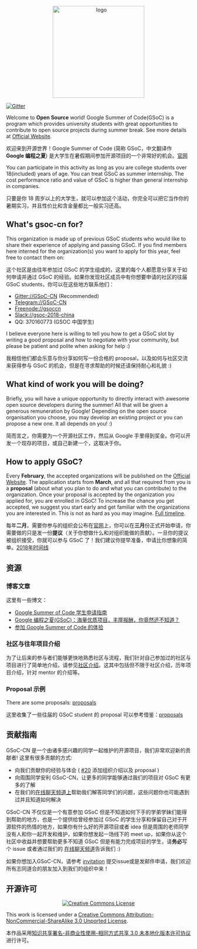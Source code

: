 <p align="center">
  <img width="250" src="https://avatars0.githubusercontent.com/u/31839369?v=4" alt="logo" />
</p>

[![Gitter](https://badges.gitter.im/Join%20Chat.svg)](https://gitter.im/Gsoc-cn/Lobby)

Welcome to **Open Source** world! Google Summer of Code(GSoC) is a program which provides university students with great opportunities to contribute to open source projects during summer break. See more details at [Official Website](https://developers.google.com/open-source/gsoc/).

欢迎来到开源世界！Google Summer of Code (简称 GSoC，中文翻译作 **Google 编程之夏**) 是大学生在暑假期间参加开源项目的一个非常好的机会。[官网](https://developers.google.com/open-source/gsoc/)

You can participate in this activity as long as you are college students over 18(included) years of age. You can treat GSoC as summer internship. The cost performance ratio and value of GSoC is higher than general internship in companies.

只要是你 18 周岁以上的大学生，就可以参加这个活动，你完全可以把它当作你的暑期实习，并且性价比和含金量都比一般实习还高。

## What's gsoc-cn for?

This organization is made up of previous GSoC students who would like to share their experience of applying and passing GSoC. If you find members here interned for the organization(s) you want to apply for this year, feel free to contact them on:

这个社区是由往年参加过 GSoC 的学生组成的，这里的每个人都愿意分享关于如何申请并通过 GSoC 的经验。如果你发现社区成员中有你想要申请的社区的往届 GSoC students，你可以在这些地方联系他们：

- [Gitter://GSoC-CN](https://gitter.im/Gsoc-cn/Lobby) (Recommended)
- [Telegram://GSoC-CN](https://t.me/joinchat/B30CMA1YxJ0g0yo3GLj8uA)
- [Freenode://gsoccn](https://www.irccloud.com/invite?channel=%23gsoccn&hostname=chat.freenode.net&port=6697&ssl=1)
- [Slack://gsoc-2018-china](https://join.slack.com/t/gsoc-2018-china/shared_invite/enQtMzU2MjcyNDY0MjU3LTVjYzdmMmM5MTBjNGQ0YjAwYTViOGFmYjRhMTc3MWVlZDEwMGQyMWE5ZTdjZTgzNWMzOTE3ZjdkOThmNDIyZjQ)
- QQ: 370160773 (GSOC 中国学生)


I believe everyone here is willing to tell you how to get a GSoC slot by writing a good proposal and how to negotiate with your community, but please be patient and polite when asking for help :)

我相信他们都会乐意与你分享如何写一份合格的 proposal，以及如何与社区交流来获得参与 GSoC 的机会，但是在寻求帮助的时候还请保持耐心和礼貌 :)

## What kind of work you will be doing?

Briefly, you will have a unique opportunity to directly interact with awesome open source developers during the summer! All that will be given a generous remuneration by Google! Depending on the open source organisation you choose, you may develop an existing project or you can propose a new one. It all depends on you! :)

简而言之，你需要为一个开源社区工作，然后从 Google 手里得到奖金。你可以开发一个现存的项目，或自己新建一个，这取决于你。

## How to apply GSoC?

Every **February**, the accepted organizations will be published on the [Official Website](https://summerofcode.withgoogle.com/organizations/). The application starts from **March**, and all that required from you is a **proposal** (about what you plan to do and what you can contribute) to the organization. Once your proposal is accepted by the organization you applied for, you are enrolled in GSoC! To increase the chance you get accepted, we suggest you start early and get familiar with the organizations you are interested in. This is not as hard as you may imagine. [Full timeline](https://developers.google.com/open-source/gsoc/timeline).

每年**二月**，需要你参与的组织会公布在[官网](https://summerofcode.withgoogle.com/organizations/)上，你可以在**三月**份正式开始申请，你需要做的只是发一份**提议**（关于你想做什么和对组织能做的贡献）。一旦你的提议被组织接受，你就可以参与 GSoC 了！我们建议你提早准备，申请比你想象的简单。[2018年时间线](https://developers.google.com/open-source/gsoc/timeline)


## 资源

### 博客文章

这里有一些博文：

- [Google Summer of Code 学生申请指南](https://zhuanlan.zhihu.com/p/27823910)
- [Google 编程之夏(GSoC)：海量优质项目，丰厚报酬，你竟然还不知道？](https://zhuanlan.zhihu.com/p/27330699)
- [参加 Google Summer of Code 的体验](http://geekplux.com/2018/01/07/experience-of-gsoc-google-summer-of-code.html)

### 社区与往年项目介绍

为了让后来的参与者们能够更快地熟悉社区与流程，我们针对自己参加过的社区与项目进行了简单地介绍，请参见[社区介绍](./resources/organizations/README.md)。这其中包括但不限于社区介绍，历年项目介绍，针对 mentor 的介绍等。

### Proposal 示例

There are some proposals: [proposals](./resources/proposals)

这里收集了一些往届的 GSoC student 的 proposal 可以参考借鉴：[proposals](./resources/proposals)

## 贡献指南

GSoC-CN 是一个由诸多感兴趣的同学一起维护的开源项目，我们非常欢迎新的贡献者! 这里有很多贡献的方式:

- 向我们贡献你的经验与体会 ( [#20](https://github.com/gsoc-cn/gsoc-cn/issues/20) 添加组织介绍以及 proposal )
- 向周围同学安利 GSoC-CN，让更多的同学能够通过我们的项目对 GSoC 有更多的了解
- 在我们的[在线聊天频道上](https://gitter.im/Gsoc-cn/Lobby)帮助我们解答同学们的问题，这些问题你也可能遇到过并且知道如何解决

GSoC-CN 不仅仅是一个有意参加 GSoC 但是不知道如何下手的学弟学妹们能得到帮助的地方，也是一个提供给曾经参加过 GSoC 的学生分享和保留自己对于开源软件的热情的地方，如果你有什么好的开源项目或者 idea 但是周围的老师同学没有人和你一起开发和维护，如果你想发起一场线下的 meet up，如果你从这个社区中收益并想要帮助更多不知道 GSoC 但是有能力完成项目的学生，请**务必**写个 issue 或者通过我们的 [在线聊天频道](https://gitter.im/Gsoc-cn/Lobby)告诉我们 :)

如果你想加入GSoC-CN，请参考 [invitation](./invitation.md) 提交issue或是发邮件申请，我们欢迎所有志同道合的朋友加入到我们的组织中来！

## 开源许可

<p align="center">
  <a rel="license" href="http://creativecommons.org/licenses/by-nc-sa/3.0/"><img alt="Creative Commons License" style="border-width:0" src="https://i.creativecommons.org/l/by-nc-sa/3.0/88x31.png" /></a>
</p>

This work is licensed under a [Creative Commons Attribution-NonCommercial-ShareAlike 3.0 Unported License](http://creativecommons.org/licenses/by-nc-sa/3.0/).

本作品采用[知识共享署名-非商业性使用-相同方式共享 3.0 未本地化版本许可协议](http://creativecommons.org/licenses/by-nc-sa/3.0/)进行许可。
